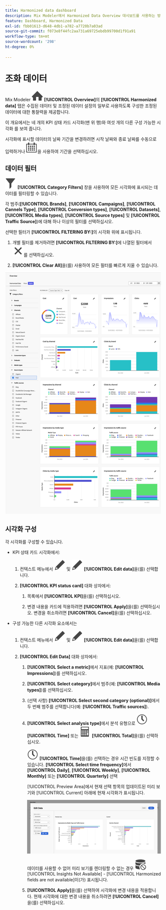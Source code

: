 ```yaml
---
title: Harmonized data dashboard
description: Mix Modeler에서 Harmonized Data Overview 대시보드를 사용하는 방법에 대해 알아봅니다.
feature: Dashboard, Harmonized Data
exl-id: fbb01613-d648-4db1-a782-a7720b7a03ad
source-git-commit: f073e8f44fc2aa731a69725ebdb99700d1f91a91
workflow-type: tm+mt
source-wordcount: '298'
ht-degree: 0%

---
```


# 조화 데이터

Mix Modeler ![Home](/help/assets/icons/Home.svg) **[!UICONTROL Overview]**&#x200B;의 **[!UICONTROL Harmonized data]** 탭은 수집된 데이터 및 조정된 데이터 설정의 일부로 사용하도록 구성한 조정된 데이터에 대한 통찰력을 제공합니다.

이 개요에서는 네 개의 KPI 상태 카드 시각화(맨 위 행)와 여섯 개의 다른 구성 가능한 시각화 를 보여 줍니다.

시각화에 표시할 데이터의 날짜 기간을 변경하려면 시작 날짜와 종료 날짜를 수동으로 입력하거나 ![달력](/help/assets/icons/Calendar.svg)을 사용하여 기간을 선택하십시오.

## 데이터 필터

![필터](/help/assets/icons/Filter.svg) **[!UICONTROL Category Filters]** 창을 사용하여 모든 시각화에 표시되는 데이터를 필터링할 수 있습니다.

각 범주(**[!UICONTROL Brands]**, **[!UICONTROL Campaigns]**, **[!UICONTROL Cannels Type]**, **[!UICONTROL Conversion types]**, **[!UICONTROL Datasets]**, **[!UICONTROL Media types]**, **[!UICONTROL Source types]** 및 **[!UICONTROL Traffic Source]**)에 대해 하나 이상의 필터를 선택하십시오.

선택한 필터가 **[!UICONTROL FILTERING BY:]**&#x200B;의 시각화 위에 표시됩니다.

1. 개별 필터를 제거하려면 **[!UICONTROL FILTERING BY:]**&#x200B;에 나열된 필터에서 ![닫기](/help/assets/icons/Close.svg)를 선택하십시오.

1. **[!UICONTROL Clear All]**&#x200B;을(를) 사용하여 모든 필터를 빠르게 지울 수 있습니다.

![통합 데이터 개요](/help/assets/harmonized-data-overview.png)


## 시각화 구성

각 시각화를 구성할 수 있습니다.

* KPI 상태 카드 시각화에서:

   1. 컨텍스트 메뉴에서 ![편집](/help/assets/icons/Edit.svg) 및 ![편집](/help/assets/icons/Edit.svg) **[!UICONTROL Edit data]**&#x200B;을(를) 선택합니다.

   1. **[!UICONTROL KPI status card]** 대화 상자에서:

      1. 목록에서 **[!UICONTROL KPI]**&#x200B;을(를) 선택하십시오.

      1. 변경 내용을 카드에 적용하려면 **[!UICONTROL Apply]**&#x200B;을(를) 선택하십시오. 변경을 취소하려면 **[!UICONTROL Cancel]**&#x200B;을(를) 선택하십시오.

* 구성 가능한 다른 시각화 요소에서는

   1. 컨텍스트 메뉴에서 ![편집](/help/assets/icons/Edit.svg) 및 ![편집](/help/assets/icons/Edit.svg) **[!UICONTROL Edit data]**&#x200B;을(를) 선택합니다.

   1. **[!UICONTROL Edit Data]** 대화 상자에서:

      1. **[!UICONTROL Select a metric]**&#x200B;에서 지표(예: **[!UICONTROL Impressions]**)를 선택하십시오.
      1. **[!UICONTROL Select category]**&#x200B;에서 범주(예: **[!UICONTROL Media types]**)를 선택하십시오.
      1. (선택 사항) **[!UICONTROL Select second category (optional)]**&#x200B;에서 두 번째 범주를 선택합니다(예: **[!UICONTROL Traffic sources]**).
      1. **[!UICONTROL Select analysis type]**&#x200B;에서 분석 유형으로 ![시계](/help/assets/icons/Clock.svg) **[!UICONTROL Time]** 또는 ![계산기](/help/assets/icons/Calculator.svg) **[!UICONTROL Total]**&#x200B;을(를) 선택하십시오.

         ![시계](/help/assets/icons/Clock.svg) **[!UICONTROL Time]**&#x200B;을(를) 선택하는 경우 시간 빈도를 지정할 수 있습니다. **[!UICONTROL Select time frequency]**&#x200B;에서 **[!UICONTROL Daily]**, **[!UICONTROL Weekly]**, **[!UICONTROL Monthly]** 또는 **[!UICONTROL Quarterly]** 선택

         [!UICONTROL Preview Area]에서 현재 선택 항목의 업데이트된 미리 보기와 [!UICONTROL Current] 아래에 현재 시각화가 표시됩니다.

         ![통합 데이터 위젯 편집](/help/assets/edit-harmonized-data-widget.png)

         데이터를 사용할 수 없어 미리 보기를 렌더링할 수 없는 경우 ![데이터 오류](/help/assets/icons/DataUnavailable.svg) [!UICONTROL Insights Not Available] - [!UICONTROL Harmonized fields are not available]이(가) 표시됩니다.

      1. **[!UICONTROL Apply]**&#x200B;을(를) 선택하여 시각화에 변경 내용을 적용합니다. 현재 시각화에 대한 변경 내용을 취소하려면 **[!UICONTROL Cancel]**&#x200B;을(를) 선택하십시오.
